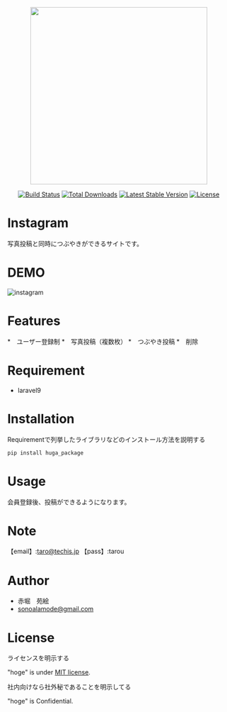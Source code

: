 <p align="center"><a href="https://laravel.com" target="_blank"><img src="https://raw.githubusercontent.com/laravel/art/master/logo-lockup/5%20SVG/2%20CMYK/1%20Full%20Color/laravel-logolockup-cmyk-red.svg" width="400"></a></p>

<p align="center">
<a href="https://travis-ci.org/laravel/framework"><img src="https://travis-ci.org/laravel/framework.svg" alt="Build Status"></a>
<a href="https://packagist.org/packages/laravel/framework"><img src="https://img.shields.io/packagist/dt/laravel/framework" alt="Total Downloads"></a>
<a href="https://packagist.org/packages/laravel/framework"><img src="https://img.shields.io/packagist/v/laravel/framework" alt="Latest Stable Version"></a>
<a href="https://packagist.org/packages/laravel/framework"><img src="https://img.shields.io/packagist/l/laravel/framework" alt="License"></a>
</p>

# Instagram

写真投稿と同時につぶやきができるサイトです。


# DEMO
 
![instagram](https://user-images.githubusercontent.com/95341532/175486060-c25c3db2-0d67-45d7-9592-82d92e5c0b0a.png)
 
# Features
 
*　ユーザー登録制
*　写真投稿（複数枚）
*　つぶやき投稿
*　削除

# Requirement
 
* laravel9
 
# Installation
 
Requirementで列挙したライブラリなどのインストール方法を説明する
 
```bash
pip install huga_package
```
 
# Usage
 
会員登録後、投稿ができるようになります。


# Note
 
【email】:taro@techis.jp
【pass】:tarou
 
# Author
 
* 赤堀　苑絵
* sonoalamode@gmail.com
 
# License
ライセンスを明示する
 
"hoge" is under [MIT license](https://en.wikipedia.org/wiki/MIT_License).
 
社内向けなら社外秘であることを明示してる
 
"hoge" is Confidential.
